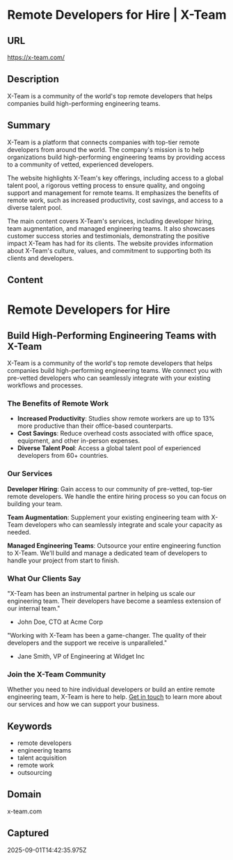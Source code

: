 # Remote Developers for Hire | X-Team

## URL

https://x-team.com/

## Description

X-Team is a community of the world's top remote developers that helps companies build high-performing engineering teams.

## Summary

X-Team is a platform that connects companies with top-tier remote developers from around the world. The company's mission is to help organizations build high-performing engineering teams by providing access to a community of vetted, experienced developers.

The website highlights X-Team's key offerings, including access to a global talent pool, a rigorous vetting process to ensure quality, and ongoing support and management for remote teams. It emphasizes the benefits of remote work, such as increased productivity, cost savings, and access to a diverse talent pool.

The main content covers X-Team's services, including developer hiring, team augmentation, and managed engineering teams. It also showcases customer success stories and testimonials, demonstrating the positive impact X-Team has had for its clients. The website provides information about X-Team's culture, values, and commitment to supporting both its clients and developers.

## Content

# Remote Developers for Hire

## Build High-Performing Engineering Teams with X-Team

X-Team is a community of the world's top remote developers that helps companies build high-performing engineering teams. We connect you with pre-vetted developers who can seamlessly integrate with your existing workflows and processes.

### The Benefits of Remote Work

- **Increased Productivity**: Studies show remote workers are up to 13% more productive than their office-based counterparts.
- **Cost Savings**: Reduce overhead costs associated with office space, equipment, and other in-person expenses.
- **Diverse Talent Pool**: Access a global talent pool of experienced developers from 60+ countries.

### Our Services

**Developer Hiring**: Gain access to our community of pre-vetted, top-tier remote developers. We handle the entire hiring process so you can focus on building your team.

**Team Augmentation**: Supplement your existing engineering team with X-Team developers who can seamlessly integrate and scale your capacity as needed.

**Managed Engineering Teams**: Outsource your entire engineering function to X-Team. We'll build and manage a dedicated team of developers to handle your project from start to finish.

### What Our Clients Say

"X-Team has been an instrumental partner in helping us scale our engineering team. Their developers have become a seamless extension of our internal team."

- John Doe, CTO at Acme Corp

"Working with X-Team has been a game-changer. The quality of their developers and the support we receive is unparalleled."

- Jane Smith, VP of Engineering at Widget Inc

### Join the X-Team Community

Whether you need to hire individual developers or build an entire remote engineering team, X-Team is here to help. [Get in touch](https://x-team.com/contact/) to learn more about our services and how we can support your business.

## Keywords

- remote developers
- engineering teams
- talent acquisition
- remote work
- outsourcing

## Domain

x-team.com

## Captured

2025-09-01T14:42:35.975Z
